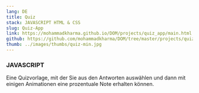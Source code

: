 ```yaml
---
lang: DE
title: Quiz
stack: JAVASCRIPT HTML & CSS
slug: Quiz-App
link: https://mohammadkharma.github.io/DOM/projects/quiz_app/main.html
github: https://github.com/mohammadkharma/DOM/tree/master/projects/quiz_app
thumb: ../images/thumbs/quiz-min.jpg
---
```


### JAVASCRIPT

Eine Quizvorlage, mit der Sie aus den Antworten auswählen und dann mit einigen Animationen eine prozentuale Note erhalten können.
